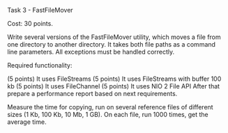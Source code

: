 Task 3 - FastFileMover

Cost: 30 points.

Write several versions of the FastFileMover utility, which moves a file from one directory to another directory. 
It takes both file paths as a command line parameters. All exceptions must be handled correctly.

Required functionality:

(5 points) It uses FileStreams
(5 points) It uses FileStreams with buffer 100 kb
(5 points) It uses FileChannel
(5 points) It uses NIO 2 File API
After that prepare a performance report based on next requirements.

Measure the time for copying, run on several reference files of different sizes 
(1 Kb, 100 Kb, 10 Mb, 1 GB). On each file, run 1000 times, get the average time.